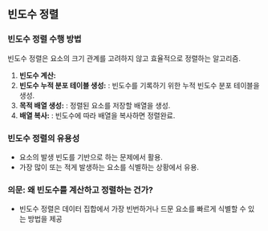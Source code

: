 ## 빈도수 정렬

### 빈도수 정렬 수행 방법
빈도수 정렬은 요소의 크기 관계를 고려하지 않고 효율적으로 정렬하는 알고리즘.

1. **빈도수 계산:**
2. **빈도수 누적 분포 테이블 생성:** : 빈도수를 기록하기 위한 누적 빈도수 분포 테이블을 생성.
3. **목적 배열 생성:** : 정렬된 요소를 저장할 배열을 생성.
4. **배열 복사:** : 빈도수에 따라 배열을 복사하면 정렬완료.

### 빈도수 정렬의 유용성

- 요소의 발생 빈도를 기반으로 하는 문제에서 활용.
- 가장 많이 또는 적게 발생하는 요소를 식별하는 상황에서 유용.

### 의문: 왜 빈도수를 계산하고 정렬하는 건가?

- 빈도수 정렬은 데이터 집합에서 가장 빈번하거나 드문 요소를 빠르게 식별할 수 있는 방법을 제공


